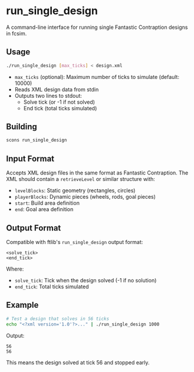 # run_single_design

A command-line interface for running single Fantastic Contraption designs in fcsim.

## Usage

```bash
./run_single_design [max_ticks] < design.xml
```

- `max_ticks` (optional): Maximum number of ticks to simulate (default: 10000)
- Reads XML design data from stdin
- Outputs two lines to stdout:
  - Solve tick (or -1 if not solved)
  - End tick (total ticks simulated)

## Building

```bash
scons run_single_design
```

## Input Format

Accepts XML design files in the same format as Fantastic Contraption. The XML should contain a `retrieveLevel` or similar structure with:

- `levelBlocks`: Static geometry (rectangles, circles)
- `playerBlocks`: Dynamic pieces (wheels, rods, goal pieces)
- `start`: Build area definition
- `end`: Goal area definition

## Output Format

Compatible with ftlib's `run_single_design` output format:

```
<solve_tick>
<end_tick>
```

Where:
- `solve_tick`: Tick when the design solved (-1 if no solution)
- `end_tick`: Total ticks simulated

## Example

```bash
# Test a design that solves in 56 ticks
echo "<?xml version='1.0'?>..." | ./run_single_design 1000
```

Output:
```
56
56
```

This means the design solved at tick 56 and stopped early.